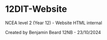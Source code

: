 # 12DIT-Website
NCEA level 2 (Year 12) - Website HTML internal

Created by Benjamin Beard 12NB  -  23/10/2024
